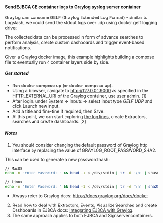 #### Send EJBCA CE container logs to Graylog syslog server container

Graylog can consume GELF (Graylog Extended Log Format) - similar to Logstash, we could send the stdout logs over udp using docker gelf logging driver.

The collected data can be processed in form of advance searches to perform analysis, create custom dashboards and trigger event-based notifications.

Given a Graylog docker image, this example highlights building a compose file to eventually run 4 container layers side by side.

##### Get started

- Run docker compose up (or docker-compose up).
- Using a browser, navigate to http://127.0.0.1:9000 as specified in the HTTP_EXTERNAL_URI of the Graylog container, use user admin. [1]
- After login, under System → Inputs → select input type *GELF UDP* and click Launch new input.
- Add a title and fine-tine if required, then Save.
- At this point, we can start exploring [the log lines](sample_loglines.png), create Extractors, searches and create dashboards. [2]

##### Notes
1. You should consider changing the default password of Graylog http interface by replacing the value of GRAYLOG_ROOT_PASSWORD_SHA2.

This can be used to generate a new password hash:
```bash
// MacOS
echo -n "Enter Password: " && head -1 < /dev/stdin | tr -d '\n' | shasum -a 256 | cut -d " " -f1

// Linux
echo -n "Enter Password: " && head -1 < /dev/stdin | tr -d '\n' | sha256sum | cut -d " " -f1
```
* Always refer to Graylog docs: https://docs.graylog.org/docs/docker
2. Read how to deal with Extractors, Events, Visualize Searches and create Dashboards in EJBCA docs: [Integrating EJBCA with Graylog](https://doc.primekey.com/ejbca/ejbca-integration/integrating-with-third-party-applications/integrating-ejbca-with-graylog).
3. The same approach applies to both EJBCA and Signserver containers.
